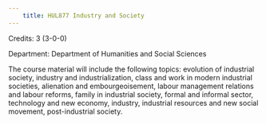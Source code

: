 ```yaml
---
    title: HUL877 Industry and Society
---
```

Credits: 3 (3-0-0)

Department: Department of Humanities and Social Sciences

The course material will include the following topics: evolution of industrial society, industry and industrialization, class and work in modern industrial societies, alienation and embourgeoisement, labour management relations and labour reforms, family in industrial society, formal and informal sector, technology and new economy, industry, industrial resources and new social movement, post-industrial society.